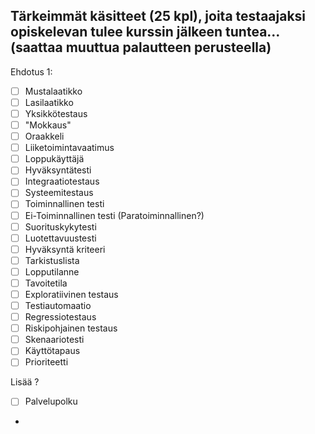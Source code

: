 ## Tärkeimmät käsitteet (25 kpl), joita testaajaksi opiskelevan tulee kurssin jälkeen tuntea... (saattaa muuttua palautteen perusteella)

Ehdotus 1:


- [ ] Mustalaatikko
- [ ] Lasilaatikko
- [ ] Yksikkötestaus
- [ ] "Mokkaus"
- [ ] Oraakkeli
- [ ] Liiketoimintavaatimus
- [ ] Loppukäyttäjä
- [ ] Hyväksyntätesti
- [ ] Integraatiotestaus
- [ ] Systeemitestaus
- [ ] Toiminnallinen testi
- [ ] Ei-Toiminnallinen testi (Paratoiminnallinen?)
- [ ] Suorituskykytesti
- [ ] Luotettavuustesti
- [ ] Hyväksyntä kriteeri
- [ ] Tarkistuslista
- [ ] Lopputilanne
- [ ] Tavoitetila
- [ ] Exploratiivinen testaus
- [ ] Testiautomaatio
- [ ] Regressiotestaus
- [ ] Riskipohjainen testaus
- [ ] Skenaariotesti
- [ ] Käyttötapaus
- [ ] Prioriteetti

Lisää ?

- [ ] Palvelupolku
- 










